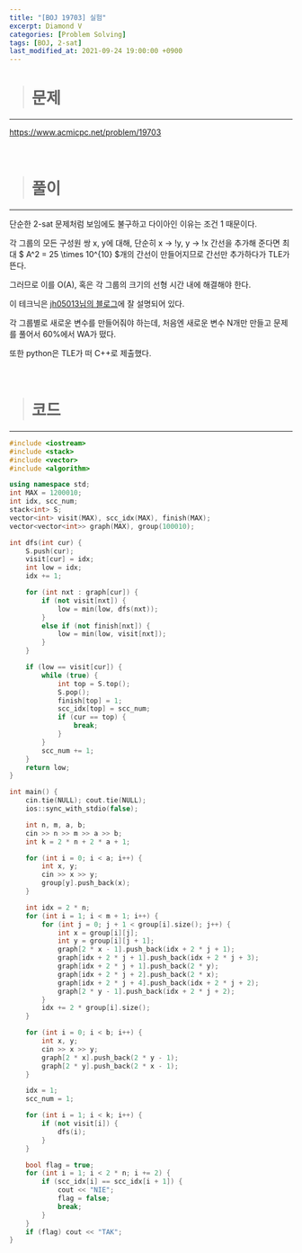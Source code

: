 ```yaml
---
title: "[BOJ 19703] 실험"
excerpt: Diamond V
categories: [Problem Solving]
tags: [BOJ, 2-sat]
last_modified_at: 2021-09-24 19:00:00 +0900
---
```


> # 문제
---

[<u>https://www.acmicpc.net/problem/19703</u>](https://www.acmicpc.net/problem/19703)

<br>

> # 풀이
---

단순한 2-sat 문제처럼 보임에도 불구하고 다이아인 이유는 조건 1 때문이다.

각 그룹의 모든 구성원 쌍 x, y에 대해, 단순히 x -> !y, y -> !x 간선을 추가해 준다면 최대 $ A^2 = 25 \times 10^{10} $개의 간선이 만들어지므로 간선만 추가하다가 TLE가 뜬다.

그러므로 이를 O(A), 혹은 각 그룹의 크기의 선형 시간 내에 해결해야 한다.

이 테크닉은 [<u>jh05013님의 블로그</u>](https://blog.naver.com/jh05013/221454612761)에 잘 설명되어 있다.

각 그룹별로 새로운 변수를 만들어줘야 하는데, 처음엔 새로운 변수 N개만 만들고 문제를 풀어서 60%에서 WA가 떴다.

또한 python은 TLE가 떠 C++로 제출했다.

<br>

> # 코드
---

```cpp
#include <iostream>
#include <stack>
#include <vector>
#include <algorithm>

using namespace std;
int MAX = 1200010;
int idx, scc_num;
stack<int> S;
vector<int> visit(MAX), scc_idx(MAX), finish(MAX);
vector<vector<int>> graph(MAX), group(100010);

int dfs(int cur) {
	S.push(cur);
	visit[cur] = idx;
	int low = idx;
	idx += 1;

	for (int nxt : graph[cur]) {
		if (not visit[nxt]) {
			low = min(low, dfs(nxt));
		}
		else if (not finish[nxt]) {
			low = min(low, visit[nxt]);
		}
	}

	if (low == visit[cur]) {
		while (true) {
			int top = S.top();
			S.pop();
			finish[top] = 1;
			scc_idx[top] = scc_num;
			if (cur == top) {
				break;
			}
		}
		scc_num += 1;
	}
	return low;
}

int main() {
	cin.tie(NULL); cout.tie(NULL);
	ios::sync_with_stdio(false);

    int n, m, a, b;
	cin >> n >> m >> a >> b;
	int k = 2 * n + 2 * a + 1;

    for (int i = 0; i < a; i++) {
        int x, y;
        cin >> x >> y;
        group[y].push_back(x);
    }

    int idx = 2 * n;
    for (int i = 1; i < m + 1; i++) {
        for (int j = 0; j + 1 < group[i].size(); j++) {
            int x = group[i][j];
            int y = group[i][j + 1];
            graph[2 * x - 1].push_back(idx + 2 * j + 1);
            graph[idx + 2 * j + 1].push_back(idx + 2 * j + 3);
            graph[idx + 2 * j + 1].push_back(2 * y);
            graph[idx + 2 * j + 2].push_back(2 * x);
            graph[idx + 2 * j + 4].push_back(idx + 2 * j + 2);
            graph[2 * y - 1].push_back(idx + 2 * j + 2);
        }
        idx += 2 * group[i].size();
    }

    for (int i = 0; i < b; i++) {
        int x, y;
        cin >> x >> y;
        graph[2 * x].push_back(2 * y - 1);
        graph[2 * y].push_back(2 * x - 1);
    }

	idx = 1;
	scc_num = 1;

	for (int i = 1; i < k; i++) {
		if (not visit[i]) {
			dfs(i);
		}
	}

	bool flag = true;
	for (int i = 1; i < 2 * n; i += 2) {
		if (scc_idx[i] == scc_idx[i + 1]) {
			cout << "NIE";
			flag = false;
			break;
		}
	}
	if (flag) cout << "TAK";
}
```